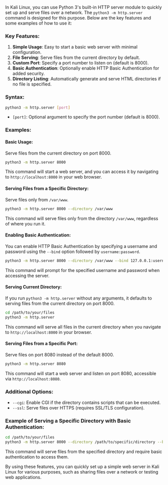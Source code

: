  In Kali Linux, you can use Python 3's built-in HTTP server module to quickly set up and serve files over a network. The `python3 -m http.server` command is designed for this purpose. Below are the key features and some examples of how to use it:

### Key Features:
1. **Simple Usage**: Easy to start a basic web server with minimal configuration.
2. **File Serving**: Serve files from the current directory by default.
3. **Custom Port**: Specify a port number to listen on (default is 8000).
4. **Basic Authentication**: Optionally enable HTTP Basic Authentication for added security.
5. **Directory Listing**: Automatically generate and serve HTML directories if no file is specified.

### Syntax:
```bash
python3 -m http.server [port]
```
- `[port]`: Optional argument to specify the port number (default is 8000).

### Examples:

#### Basic Usage:
Serve files from the current directory on port 8000.
```bash
python3 -m http.server 8000
```
This command will start a web server, and you can access it by navigating to `http://localhost:8000` in your web browser.

#### Serving Files from a Specific Directory:
Serve files only from `/var/www`.
```bash
python3 -m http.server 8000 --directory /var/www
```
This command will serve files only from the directory `/var/www`, regardless of where you run it.

#### Enabling Basic Authentication:
You can enable HTTP Basic Authentication by specifying a username and password using the `--bind` option followed by `username:password`.
```bash
python3 -m http.server 8000 --directory /var/www --bind 127.0.0.1:username:password
```
This command will prompt for the specified username and password when accessing the server.

#### Serving Current Directory:
If you run `python3 -m http.server` without any arguments, it defaults to serving files from the current directory on port 8000.
```bash
cd /path/to/your/files
python3 -m http.server
```
This command will serve all files in the current directory when you navigate to `http://localhost:8000` in your browser.

#### Serving Files from a Specific Port:
Serve files on port 8080 instead of the default 8000.
```bash
python3 -m http.server 8080
```
This command will start a web server and listen on port 8080, accessible via `http://localhost:8080`.

### Additional Options:
- `--cgi`: Enable CGI if the directory contains scripts that can be executed.
- `--ssl`: Serve files over HTTPS (requires SSL/TLS configuration).

### Example of Serving a Specific Directory with Basic Authentication:
```bash
cd /path/to/your/files
python3 -m http.server 8000 --directory /path/to/specific/directory --bind 127.0.0.1:username:password
```
This command will serve files from the specified directory and require basic authentication to access them.

By using these features, you can quickly set up a simple web server in Kali Linux for various purposes, such as sharing files over a network or testing web applications.


